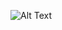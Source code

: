 ![Alt Text]([[https://media.giphy.com/media/vFKqnCdLPNOKc/giphy.gif](https://drive.google.com/file/d/1KPjHphs5uBapPz41PDli8mZFk1u2JWvJ/view?usp=sharing)](https://drive.google.com/file/d/1KPjHphs5uBapPz41PDli8mZFk1u2JWvJ/view?usp=sharing))
